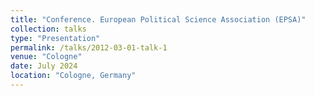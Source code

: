 ```yaml
---
title: "Conference. European Political Science Association (EPSA)"
collection: talks
type: "Presentation"
permalink: /talks/2012-03-01-talk-1
venue: "Cologne"
date: July 2024
location: "Cologne, Germany"
---
```



